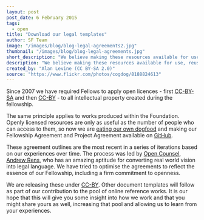 ```yaml
---
layout: post
post_date: 6 February 2015
tags: 
  - open
title: "Download our legal templates"
author: SF Team
image: "/images/blog/blog-legal-agreements2.jpg"
thumbnail: "/images/blog/blog-legal-agreements.jpg"
short_description: "We believe making these resources available for use, reuse, remix and..."
description: "We believe making these resources available for use, reuse, remix and redistribution extends reach and creates the opportunity for further innovation."
created_by: "Alan Levine (CC BY-SA 2.0)"
source: "https://www.flickr.com/photos/cogdog/8188824613"
---
```


Since 2007 we have required Fellows to apply open licences - first <a title="CC-BY-SA" href="https://creativecommons.org/licenses/by-sa/4.0/" target="_blank">CC-BY-SA</a> and then <a title="CC-BY" href="https://creativecommons.org/licenses/by/4.0/" target="_blank">CC-BY</a> - to all intellectual property created during the fellowship.

The same principle applies to works produced within the Foundation.  Openly licensed resources are only as useful as the number of people who can access to them, so now we are <a title="eating our own dogfood" href="https://en.wikipedia.org/wiki/Eating_your_own_dog_food" target="_blank">eating our own dogfood</a> and making our Fellowship Agreement and Project Agreement available on <a title="GitHub" href="https://github.com/ShuttleworthFoundation/agreement_templates" target="_blank">GitHub</a>.

These agreement outlines are the most recent in a series of iterations based on our experiences over time. The process was led by <a title="Open Counsel" href="http://opencounsel.net/" target="_blank">Open Counsel</a>, <a title="Andrew Rens" href="http://aliquidnovi.org/about-2/" target="_blank">Andrew Rens</a>, who has an amazing aptitude for converting real world vision into legal language. We have tried to optimise the agreements to reflect the essence of our Fellowship, including a firm commitment to openness.

We are releasing these under <a title="CC-BY" href="https://creativecommons.org/licenses/by/4.0/" target="_blank">CC-BY</a>. Other document templates will follow as part of our contribution to the pool of online reference works. It is our hope that this will give you some insight into how we work and that you might share yours as well, increasing that pool and allowing us to learn from your experiences.

